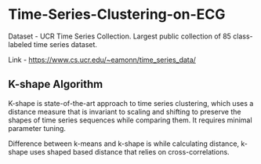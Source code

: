 # Time-Series-Clustering-on-ECG

Dataset - 
UCR Time Series Collection. Largest public collection of 85 class-labeled time series dataset. 

Link - https://www.cs.ucr.edu/~eamonn/time_series_data/


## K-shape Algorithm 
K-shape is state-of-the-art approach to time series clustering, which uses a distance measure that is invariant to scaling and shifting to preserve the shapes of time series sequences while comparing them. It requires minimal parameter tuning. 

Difference between k-means and k-shape is while calculating distance, k-shape uses shaped based distance that relies on cross-correlations.
